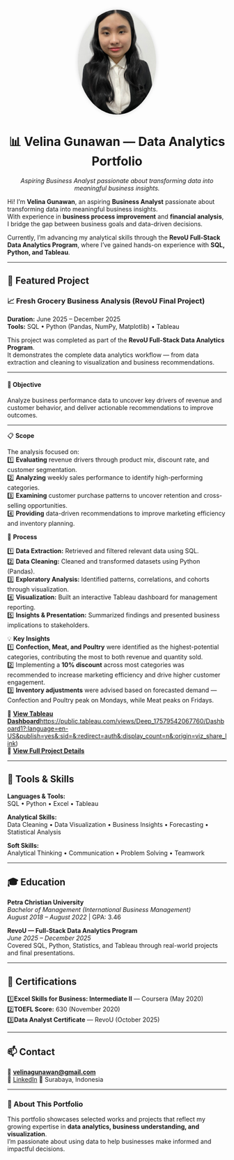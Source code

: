 <p align="center">
  <img src="https://raw.githubusercontent.com/velinagunawan/velina-data-analytics-portfolio/refs/heads/main/Untitled%20design.jpg"
       alt="Velina Gunawan" width="180" style="border-radius: 50%; box-shadow: 0 0 10px rgba(0,0,0,0.15);">
</p>

<h1 align="center">📊 Velina Gunawan — Data Analytics Portfolio</h1>

<p align="center">
  <i>Aspiring Business Analyst passionate about transforming data into meaningful business insights.</i>
</p>

Hi! I’m **Velina Gunawan**, an aspiring **Business Analyst** passionate about transforming data into meaningful business insights.  
With experience in **business process improvement** and **financial analysis**, I bridge the gap between business goals and data-driven decisions.  

Currently, I’m advancing my analytical skills through the **RevoU Full-Stack Data Analytics Program**, where I’ve gained hands-on experience with **SQL, Python, and Tableau**.

---

## 🚀 Featured Project

### 📈 Fresh Grocery Business Analysis (RevoU Final Project)
**Duration:** June 2025 – December 2025  
**Tools:** SQL • Python (Pandas, NumPy, Matplotlib) • Tableau  

This project was completed as part of the **RevoU Full-Stack Data Analytics Program**.  
It demonstrates the complete data analytics workflow — from data extraction and cleaning to visualization and business recommendations.

---

#### 🎯 Objective  
Analyze business performance data to uncover key drivers of revenue and customer behavior, and deliver actionable recommendations to improve outcomes.

---

📋 **Scope**

The analysis focused on:  
1️⃣ **Evaluating** revenue drivers through product mix, discount rate, and customer segmentation.  
2️⃣ **Analyzing** weekly sales performance to identify high-performing categories.  
3️⃣ **Examining** customer purchase patterns to uncover retention and cross-selling opportunities.  
4️⃣ **Providing** data-driven recommendations to improve marketing efficiency and inventory planning.

🧩 **Process**  

1️⃣ **Data Extraction:** Retrieved and filtered relevant data using SQL.  
2️⃣ **Data Cleaning:** Cleaned and transformed datasets using Python (Pandas).  
3️⃣ **Exploratory Analysis:** Identified patterns, correlations, and cohorts through visualization.  
4️⃣ **Visualization:** Built an interactive Tableau dashboard for management reporting.  
5️⃣ **Insights & Presentation:** Summarized findings and presented business implications to stakeholders.

💡 **Key Insights**  
1️⃣ **Confection, Meat, and Poultry** were identified as the highest-potential categories, contributing the most to both revenue and quantity sold.  
2️⃣ Implementing a **10% discount** across most categories was recommended to increase marketing efficiency and drive higher customer engagement.  
3️⃣ **Inventory adjustments** were advised based on forecasted demand — Confection and Poultry peak on Mondays, while Meat peaks on Fridays.  

🔗 [**View Tableau Dashboard**](#)https://public.tableau.com/views/Deep_17579542067760/Dashboard1?:language=en-US&publish=yes&:sid=&:redirect=auth&:display_count=n&:origin=viz_share_link)  
📄 [**View Full Project Details**](https://docs.google.com/presentation/d/1G-O5kvSQr0q7MLOAq267WTmML0PQaPML-yqwWrsPGPc/edit?usp=sharing)

---

## 🧰 Tools & Skills

**Languages & Tools:**  
SQL • Python • Excel • Tableau  

**Analytical Skills:**  
Data Cleaning • Data Visualization • Business Insights • Forecasting • Statistical Analysis  

**Soft Skills:**  
Analytical Thinking • Communication • Problem Solving • Teamwork  

---

## 🎓 Education

**Petra Christian University**  
_Bachelor of Management (International Business Management)_  
_August 2018 – August 2022_ | GPA: 3.46  

**RevoU — Full-Stack Data Analytics Program**  
_June 2025 – December 2025_  
Covered SQL, Python, Statistics, and Tableau through real-world projects and final presentations.

---

## 🧾 Certifications

1️⃣**Excel Skills for Business: Intermediate II** — Coursera (May 2020)  
2️⃣**TOEFL Score:** 630 (November 2020)  
3️⃣**Data Analyst Certificate** — RevoU (October 2025)

---

## 📫 Contact

📧 **velinagunawan@gmail.com**  
🔗 [LinkedIn](www.linkedin.com/in/velina-gunawan) 
📍 Surabaya, Indonesia  

---

### 🌟 About This Portfolio
This portfolio showcases selected works and projects that reflect my growing expertise in **data analytics, business understanding, and visualization**.  
I’m passionate about using data to help businesses make informed and impactful decisions.
